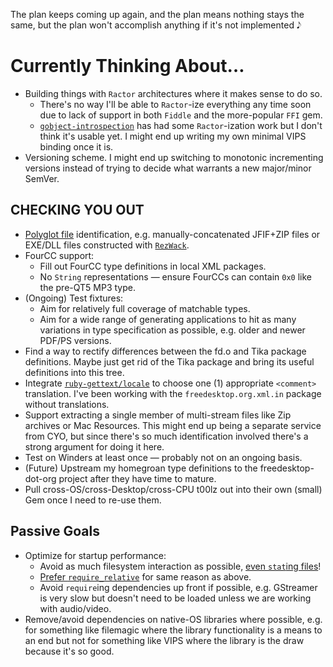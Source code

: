 The plan keeps coming up again,
and the plan means nothing stays the same,
but the plan won't accomplish anything
if it's not implemented 𝅘𝅥𝅮


# Currently Thinking About…

- Building things with `Ractor` architectures where it makes sense to do so.
  - There's no way I'll be able to `Ractor`-ize everything any time soon due to lack of support in both `Fiddle` and the more-popular `FFI` gem.
  - [`gobject-introspection`](https://github.com/ruby-gnome/ruby-gnome/commits/master/gobject-introspection) has had some `Ractor`-ization work but I don't think it's usable yet. I might end up writing my own minimal VIPS binding once it is.
- Versioning scheme. I might end up switching to monotonic incrementing versions instead of trying to decide what warrants a new major/minor SemVer.


## CHECKING YOU OUT

- [Polyglot file](https://github.com/corkami/docs/blob/master/AbusingFileFormats/README.md) identification, e.g. manually-concatenated JFIF+ZIP files or EXE/DLL files constructed with [`RezWack`](https://www.unix.com/man-page/osx/1/RezWack/).
- FourCC support:
  - Fill out FourCC type definitions in local XML packages.
  - No `String` representations — ensure FourCCs can contain `0x0` like the pre-QT5 MP3 type.
- (Ongoing) Test fixtures:
  - Aim for relatively full coverage of matchable types.
  - Aim for a wide range of generating applications to hit as many variations in type specification as possible, e.g. older and newer PDF/PS versions.
- Find a way to rectify differences between the fd.o and Tika package definitions. Maybe just get rid of the Tika package and bring its useful definitions into this tree.
- Integrate [`ruby-gettext/locale`](https://github.com/ruby-gettext/locale) to choose one (1) appropriate `<comment>` translation. I've been working with the `freedesktop.org.xml.in` package without translations.
- Support extracting a single member of multi-stream files like Zip archives or Mac Resources. This might end up being a separate service from CYO, but since there's so much identification involved there's a strong argument for doing it here.
- Test on Winders at least once — probably not on an ongoing basis.
- (Future) Upstream my homegroan type definitions to the freedesktop-dot-org project after they have time to mature.
- Pull cross-OS/cross-Desktop/cross-CPU t00lz out into their own (small) Gem once I need to re-use them.


## Passive Goals

- Optimize for startup performance:
  - Avoid as much filesystem interaction as possible, [even `stat`ing files](https://old.reddit.com/r/ruby/comments/aqxepw/rubys_startup_time_seems_to_get_worse/)!
  - [Prefer `require_relative`](https://bugs.ruby-lang.org/issues/12973) for same reason as above.
  - Avoid `require`ing dependencies up front if possible, e.g. GStreamer is very slow
    but doesn't need to be loaded unless we are working with audio/video.
- Remove/avoid dependencies on native-OS libraries where possible,
  e.g. for something like filemagic where the library functionality is a means to an end
  but not for something like VIPS where the library is the draw because it's so good.
